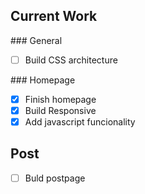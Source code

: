 ## Current Work

### General
- [ ] Build CSS architecture  


### Homepage 
- [X] Finish homepage 
- [X] Build Responsive
- [X]  Add javascript funcionality

## Post
- [ ] Buld postpage
